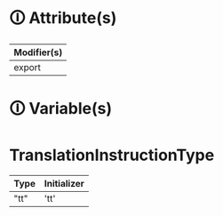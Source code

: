 # &#128712; Attribute(s)

| Modifier(s)                            |
|----------------------------------------|
| export |

# &#128712; Variable(s)

# TranslationInstructionType

| Type                        | Initializer                       |
|-----------------------------|-----------------------------------|
| "tt" | 'tt' |